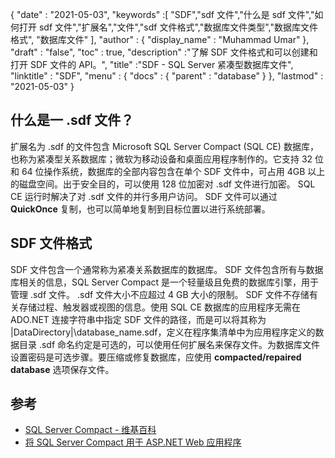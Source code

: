 {
  "date" : "2021-05-03",
  "keywords" :[ "SDF","sdf 文件","什么是 sdf 文件","如何打开 sdf 文件","扩展名","文件","sdf 文件格式","数据库文件类型","数据库文件格式", "数据库文件" ],
  "author" : {
    "display_name" : "Muhammad Umar"
},
  "draft" : "false",
  "toc" : true,
  "description" :"了解 SDF 文件格式和可以创建和打开 SDF 文件的 API。",
  "title" :"SDF - SQL Server 紧凑型数据库文件",
  "linktitle" : "SDF",
  "menu" : {
    "docs" : {
      "parent" : "database"
}
},
  "lastmod" : "2021-05-03"
}

## 什么是一 .sdf 文件？
扩展名为 .sdf 的文件包含 Microsoft SQL Server Compact (SQL CE) 数据库，也称为紧凑型关系数据库；微软为移动设备和桌面应用程序制作的。它支持 32 位和 64 位操作系统，数据库的全部内容包含在单个 SDF 文件中，可占用 4GB 以上的磁盘空间。出于安全目的，可以使用 128 位加密对 .sdf 文件进行加密。 SQL CE 运行时解决了对 .sdf 文件的并行多用户访问。 SDF 文件可以通过 **QuickOnce** 复制，也可以简单地复制到目标位置以进行系统部署。

## SDF 文件格式
SDF 文件包含一个通常称为紧凑关系数据库的数据库。 SDF 文件包含所有与数据库相关的信息，SQL Server Compact 是一个轻量级且免费的数据库引擎，用于管理 .sdf 文件。 .sdf 文件大小不应超过 4 GB 大小的限制。 SDF 文件不存储有关存储过程、触发器或视图的信息。使用 SQL CE 数据库的应用程序无需在 ADO.NET 连接字符串中指定 SDF 文件的路径，而是可以将其称为 |DataDirectory|\database_name.sdf，定义在程序集清单中为应用程序定义的数据目录
.sdf 命名约定是可选的，可以使用任何扩展名来保存文件。为数据库文件设置密码是可选步骤。要压缩或修复数据库，应使用 **compacted/repaired database** 选项保存文件。

## 参考

* [SQL Server Compact - 维基百科](https://en.wikipedia.org/wiki/SQL_Server_Compact)
* [将 SQL Server Compact 用于 ASP.NET Web 应用程序](https://learn.microsoft.com/en-us/previous-versions/aspnet/ms247257(v=vs.110))


